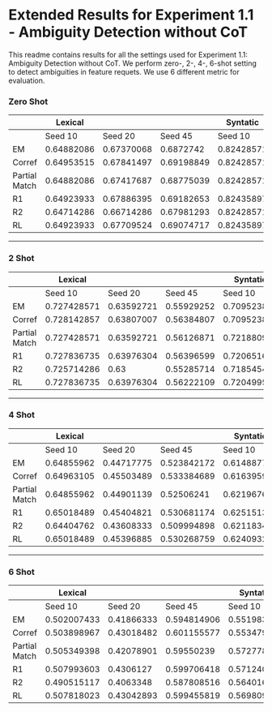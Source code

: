 # Extended Results for Experiment 1.1 - Ambiguity Detection without CoT 

This readme contains results for all the settings used for Experiment 1.1: Ambiguity Detection without CoT. We perform zero-, 2-, 4-, 6-shot setting to detect ambiguities in feature requets. We use 6 different metric for evaluation.

### Zero Shot 

|               | Lexical    |            |            | Syntatic   |            |            | Semantic   |            |            | Pragmatic  |            |            | Vagueness  |            |            |
|---------------|------------|------------|------------|------------|------------|------------|------------|------------|------------|------------|------------|------------|------------|------------|------------|
|               | Seed 10    | Seed 20    | Seed 45    | Seed 10    | Seed 20    | Seed 45    | Seed 10    | Seed 20    | Seed 45    | Seed 10    | Seed 20    | Seed 45    | Seed 10    | Seed 20    | Seed 45    |
| EM            | 0.64882086 | 0.67370068 | 0.6872742  | 0.82428571 | 0.80285714 | 0.80714286 | 0.80571429 | 0.80428571 | 0.80571429 | 0.68714286 | 0.70129252 | 0.72857143 | 0.74447166 | 0.76126984 | 0.7407619  |
| Corref        | 0.64953515 | 0.67841497 | 0.69198849 | 0.82428571 | 0.80285714 | 0.81       | 0.80571429 | 0.80428571 | 0.80571429 | 0.68714286 | 0.70313049 | 0.72857143 | 0.74447166 | 0.76174603 | 0.7407619  |
| Partial Match | 0.64882086 | 0.67417687 | 0.68775039 | 0.82428571 | 0.80285714 | 0.80866667 | 0.80734127 | 0.80671202 | 0.80783333 | 0.70006803 | 0.7112483  | 0.73995918 | 0.75222902 | 0.76487302 | 0.74647619 |
| R1            | 0.64923933 | 0.67886395 | 0.69182653 | 0.82435897 | 0.80285714 | 0.81034807 | 0.80792134 | 0.80739717 | 0.80692645 | 0.6977683  | 0.71401985 | 0.73512588 | 0.74655011 | 0.76173247 | 0.7419284  |
| R2            | 0.64714286 | 0.66714286 | 0.67981293 | 0.82428571 | 0.80285714 | 0.80994626 | 0.80571429 | 0.80428571 | 0.80586188 | 0.68957973 | 0.70418251 | 0.73043301 | 0.73650182 | 0.75177879 | 0.73331185 |
| RL            | 0.64923933 | 0.67709524 | 0.69074717 | 0.82435897 | 0.80285714 | 0.81029705 | 0.80792134 | 0.80739717 | 0.80684242 | 0.69650575 | 0.71337895 | 0.73396154 | 0.74258752 | 0.75710662 | 0.73764269 |

---

### 2 Shot

|               | Lexical     |            |            | Syntatic    |             |             | Semantic    |             |             | Pragmatic   |             |             | Vagueness   |             |             |
|---------------|-------------|------------|------------|-------------|-------------|-------------|-------------|-------------|-------------|-------------|-------------|-------------|-------------|-------------|-------------|
|               | Seed 10     | Seed 20    | Seed 45    | Seed 10     | Seed 20     | Seed 45     | Seed 10     | Seed 20     | Seed 45     | Seed 10     | Seed 20     | Seed 45     | Seed 10     | Seed 20     | Seed 45     |
| EM            | 0.727428571 | 0.63592721 | 0.55929252 | 0.70952381  | 0.722857143 | 0.622857143 | 0.759436508 | 0.590162698 | 0.736666667 | 0.638469388 | 0.687960421 | 0.669090909 | 0.530281179 | 0.71231746  | 0.66718254  |
| Corref        | 0.728142857 | 0.63807007 | 0.56384807 | 0.70952381  | 0.723809524 | 0.634285714 | 0.759436508 | 0.590162698 | 0.736666667 | 0.638469388 | 0.690494434 | 0.669090909 | 0.537268707 | 0.71231746  | 0.671666667 |
| Partial Match | 0.727428571 | 0.63592721 | 0.56126871 | 0.721880952 | 0.727380952 | 0.636095238 | 0.759436508 | 0.590162698 | 0.736666667 | 0.641453515 | 0.687960421 | 0.676737168 | 0.534335601 | 0.722095238 | 0.672492063 |
| R1            | 0.727836735 | 0.63976304 | 0.56396599 | 0.720651644 | 0.726251177 | 0.640365359 | 0.758839301 | 0.589937297 | 0.735573748 | 0.642456809 | 0.688010935 | 0.67525152  | 0.538254411 | 0.721707442 | 0.675373177 |
| R2            | 0.725714286 | 0.63       | 0.55285714 | 0.718545476 | 0.725172161 | 0.636599071 | 0.751428571 | 0.585714286 | 0.732857143 | 0.634024526 | 0.679886621 | 0.671506906 | 0.508807976 | 0.710665607 | 0.653255813 |
| RL            | 0.727836735 | 0.63976304 | 0.56222109 | 0.720499583 | 0.725970565 | 0.639812638 | 0.758839301 | 0.589937297 | 0.735573748 | 0.642332585 | 0.687020039 | 0.67525152  | 0.53330203  | 0.720074789 | 0.671087463 |

---

### 4 Shot

|               | Lexical    |            |             | Syntatic    |             |            | Semantic   |            |             | Pragmatic   |             |             | Vagueness   |             |             |
|---------------|------------|------------|-------------|-------------|-------------|------------|------------|------------|-------------|-------------|-------------|-------------|-------------|-------------|-------------|
|               | Seed 10    | Seed 20    | Seed 45     | Seed 10     | Seed 20     | Seed 45    | Seed 10    | Seed 20    | Seed 45     | Seed 10     | Seed 20     | Seed 45     | Seed 10     | Seed 20     | Seed 45     |
| EM            | 0.64855962 | 0.44717775 | 0.523842172 | 0.614887755 | 0.571279762 | 0.501928   | 0.52235884 | 0.5992398  | 0.671636905 | 0.482157313 | 0.453227497 | 0.482157313 | 0.341281179 | 0.6271661   | 0.509966553 |
| Corref        | 0.64963105 | 0.45503489 | 0.533384689 | 0.616395975 | 0.576041667 | 0.51849315 | 0.52313265 | 0.60212075 | 0.671755952 | 0.482514456 | 0.462008676 | 0.482514456 | 0.356373609 | 0.628822279 | 0.525630952 |
| Partial Match | 0.64855962 | 0.44901139 | 0.52506241  | 0.621967687 | 0.58679932  | 0.51005754 | 0.5239898  | 0.60471599 | 0.673684524 | 0.497415275 | 0.453704538 | 0.497415275 | 0.342039116 | 0.634938776 | 0.512515023 |
| R1            | 0.65018489 | 0.45404821 | 0.530681174 | 0.625151319 | 0.583980784 | 0.52356061 | 0.52121791 | 0.60202263 | 0.673269136 | 0.490288033 | 0.456659129 | 0.490288033 | 0.354429552 | 0.634958517 | 0.524068507 |
| R2            | 0.64404762 | 0.43608333 | 0.509994898 | 0.621183402 | 0.580065316 | 0.51507505 | 0.50883503 | 0.59635488 | 0.668814337 | 0.484157852 | 0.428252379 | 0.484157852 | 0.322206759 | 0.614564812 | 0.493639573 |
| RL            | 0.65018489 | 0.45396885 | 0.530268759 | 0.624093216 | 0.583630862 | 0.52231156 | 0.52121791 | 0.60202263 | 0.673215055 | 0.49006154  | 0.454250293 | 0.49006154  | 0.349530743 | 0.630961918 | 0.519306602 |

---

### 6 Shot

|               | Lexical     |            |             | Syntatic    |             |             | Semantic    |             |             | Pragmatic   |             |             | Vagueness   |             |             |
|---------------|-------------|------------|-------------|-------------|-------------|-------------|-------------|-------------|-------------|-------------|-------------|-------------|-------------|-------------|-------------|
|               | Seed 10     | Seed 20    | Seed 45     | Seed 10     | Seed 20     | Seed 45     | Seed 10     | Seed 20     | Seed 45     | Seed 10     | Seed 20     | Seed 45     | Seed 10     | Seed 20     | Seed 45     |
| EM            | 0.502007433 | 0.41866333 | 0.594814906 | 0.551983217 | 0.519691799 | 0.4553062   | 0.48738127  | 0.494968349 | 0.611585979 | 0.439011684 | 0.420643829 | 0.425409463 | 0.306174512 | 0.611627079 | 0.490393172 |
| Corref        | 0.503898967 | 0.43018482 | 0.601155577 | 0.553479687 | 0.52311039  | 0.466036033 | 0.487913898 | 0.497324169 | 0.612063492 | 0.439702255 | 0.429450546 | 0.427066545 | 0.3267456   | 0.613848293 | 0.512449045 |
| Partial Match | 0.505349398 | 0.42078901 | 0.59550239  | 0.572778057 | 0.53144013  | 0.464582026 | 0.488810597 | 0.500153629 | 0.613164683 | 0.442852291 | 0.4213024   | 0.437507915 | 0.307180873 | 0.614268172 | 0.491486395 |
| R1            | 0.507993603 | 0.4306127  | 0.599706418 | 0.571240246 | 0.531000362 | 0.475523548 | 0.486409845 | 0.495573187 | 0.612867872 | 0.443370656 | 0.425451239 | 0.430329189 | 0.323255077 | 0.616836473 | 0.508292569 |
| R2            | 0.490515117 | 0.4063348  | 0.587808516 | 0.564016809 | 0.526701754 | 0.467432539 | 0.472633122 | 0.486563161 | 0.608881716 | 0.428571102 | 0.390852706 | 0.414166935 | 0.288820096 | 0.601677862 | 0.476829822 |
| RL            | 0.507818023 | 0.43042893 | 0.599455819 | 0.569809666 | 0.530699691 | 0.474141981 | 0.486409845 | 0.495567896 | 0.612854161 | 0.4424028   | 0.422224777 | 0.429802407 | 0.318347669 | 0.613107981 | 0.503387807 |

